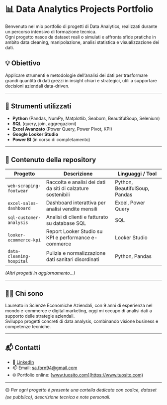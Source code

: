 # 📊 Data Analytics Projects Portfolio

Benvenuto nel mio portfolio di progetti di Data Analytics, realizzati durante un percorso intensivo di formazione tecnica.  
Ogni progetto nasce da dataset reali o simulati e affronta sfide pratiche in ambito data cleaning, manipolazione, analisi statistica e visualizzazione dei dati.

## 💡 Obiettivo
Applicare strumenti e metodologie dell’analisi dei dati per trasformare grandi quantità di dati grezzi in insight chiari e strategici, utili a supportare decisioni aziendali data-driven.

---

## 🧰 Strumenti utilizzati
- **Python** (Pandas, NumPy, Matplotlib, Seaborn, BeautifulSoup, Selenium)
- **SQL** (query, join, aggregazioni)
- **Excel Avanzato** (Power Query, Power Pivot, KPI)
- **Google Looker Studio**
- **Power BI** (in corso di completamento)

---

## 📁 Contenuto della repository

| Progetto | Descrizione | Linguaggi / Tool |
|---------|-------------|------------------|
| `web-scraping-footwear` | Raccolta e analisi dei dati da siti di calzature sostenibili | Python, BeautifulSoup, Pandas |
| `excel-sales-dashboard` | Dashboard interattiva per analisi vendite mensili | Excel, Power Query |
| `sql-customer-analysis` | Analisi di clienti e fatturato su database SQL | SQL |
| `looker-ecommerce-kpi` | Report Looker Studio su KPI e performance e-commerce | Looker Studio |
| `data-cleaning-hospital` | Pulizia e normalizzazione dati sanitari disordinati | Python, Pandas |

*(Altri progetti in aggiornamento…)*

---

## 👨‍💻 Chi sono

Laureato in Scienze Economiche Aziendali, con 9 anni di esperienza nel mondo e-commerce e digital marketing, oggi mi occupo di analisi dati a supporto delle strategie aziendali.  
Sviluppo progetti concreti di data analysis, combinando visione business e competenze tecniche.

---

## 📬 Contatti

- 🔗 [LinkedIn](https://www.linkedin.com/in/salvatore-fornaro/)
- 📫 Email: sa.forn94@gmail.com
- 🌐 Portfolio online: [www.tuosito.com](https://www.tuosito.com)

---

🟡 *Per ogni progetto è presente una cartella dedicata con codice, dataset (se pubblico), descrizione tecnica e note personali.*

